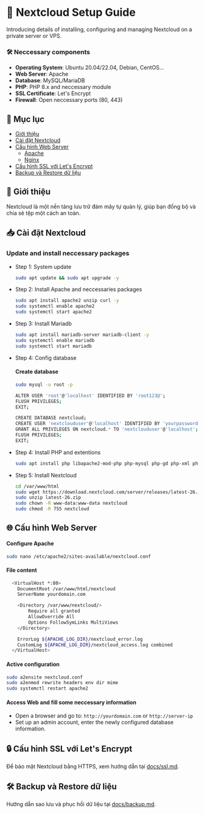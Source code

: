 # 🚀 Nextcloud Setup Guide

Introducing details of installing, configuring and managing Nextcloud on a private server or VPS.

### 🛠 Neccessary components
- **Operating System**: Ubuntu 20.04/22.04, Debian, CentOS...
- **Web Server**: Apache
- **Database**: MySQL/MariaDB
- **PHP**: PHP 8.x and neccessary module
- **SSL Certificate**: Let's Encrypt
- **Firewall**: Open neccessary ports (80, 443)
## 📌 Mục lục
- [Giới thiệu](#giới-thiệu)
- [Cài đặt Nextcloud](docs/setup.md)
- [Cấu hình Web Server](#cau-hinh-web-server)
  - [Apache](docs/apache.md)
  - [Nginx](docs/nginx.md)
- [Cấu hình SSL với Let's Encrypt](docs/ssl.md)
- [Backup và Restore dữ liệu](docs/backup.md)

## 📖 Giới thiệu
Nextcloud là một nền tảng lưu trữ đám mây tự quản lý, giúp bạn đồng bộ và chia sẻ tệp một cách an toàn.

## 📥 Cài đặt Nextcloud
### Update and install neccessary packages
- Step 1: System update
    ```sh
    sudo apt update && sudo apt upgrade -y
    ```
- Step 2: Install Apache and neccessaries packages
  ```sh
  sudo apt install apache2 unzip curl -y
  sudo systemctl enable apache2
  sudo systemctl start apache2
  ```
- Step 3: Install Mariadb
  ```sh
  sudo apt install mariadb-server mariadb-client -y
  sudo systemctl enable mariadb
  sudo systemctl start mariadb
  ```
- Step 4: Config database
  #### Create database
  ```sh
  sudo mysql -u root -p
  ```
  ```sh
  ALTER USER 'root'@'localhost' IDENTIFIED BY 'root123@';
  FLUSH PRIVILEGES;
  EXIT;
  ```
  ```sh
  CREATE DATABASE nextcloud;
  CREATE USER 'nextclouduser'@'localhost' IDENTIFIED BY 'yourpassword';
  GRANT ALL PRIVILEGES ON nextcloud.* TO 'nextclouduser'@'localhost';
  FLUSH PRIVILEGES;
  EXIT;
  ```
- Step 4: Install PHP and extentions
  ```sh
  sudo apt install php libapache2-mod-php php-mysql php-gd php-xml php-mbstring php-curl php-zip php-intl php-bcmath php-imagick php-gmp php-apcu -y
  ```
- Step 5: Install Nextcloud
  ```sh
  cd /var/www/html
  sudo wget https://download.nextcloud.com/server/releases/latest-26.zip
  sudo unzip latest-26.zip
  sudo chown -R www-data:www-data nextcloud
  sudo chmod -R 755 nextcloud
  ```
## 🌐 Cấu hình Web Server
  #### Configure Apache
  ```sh
  sudo nano /etc/apache2/sites-available/nextcloud.conf
  ```
  #### File content
  ```sh
    <VirtualHost *:80>
      DocumentRoot /var/www/html/nextcloud
      ServerName yourdomain.com
  
      <Directory /var/www/nextcloud/>
          Require all granted
          AllowOverride All
          Options FollowSymLinks MultiViews
      </Directory>
  
      ErrorLog ${APACHE_LOG_DIR}/nextcloud_error.log
      CustomLog ${APACHE_LOG_DIR}/nextcloud_access.log combined
    </VirtualHost>
  ```
  #### Active configuration
  ```sh
  sudo a2ensite nextcloud.conf
  sudo a2enmod rewrite headers env dir mime
  sudo systemctl restart apache2
  ```
  #### Access Web and fill some neccessary information 
  - Open a browser and go to: `http://yourdomain.com` or `http://server-ip`
  - Set up an admin account, enter the newly configured database information.

## 🔒 Cấu hình SSL với Let's Encrypt
Để bảo mật Nextcloud bằng HTTPS, xem hướng dẫn tại [docs/ssl.md](docs/ssl.md).

## 🛠 Backup và Restore dữ liệu
Hướng dẫn sao lưu và phục hồi dữ liệu tại [docs/backup.md](docs/backup.md).
